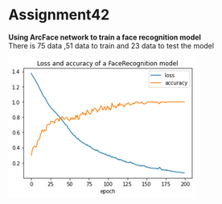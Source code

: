 # Assignment42
  
  <strong> Using ArcFace network to train a face recognition model </strong></br>
  There is 75 data ,51 data to train and 23 data to test the model 

  <img src='https://github.com/Parisa-Bagherzadeh/DeepLearning/blob/main/Assignment42/charts/output.png' >


